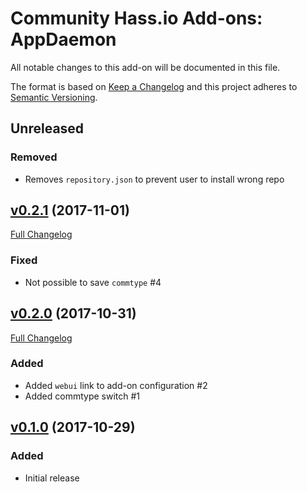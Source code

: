 # Community Hass.io Add-ons: AppDaemon

All notable changes to this add-on will be documented in this file.

The format is based on [Keep a Changelog][keep-a-changelog]
and this project adheres to [Semantic Versioning][semantic-versioning].

## Unreleased

### Removed

- Removes `repository.json` to prevent user to install wrong repo

## [v0.2.1] (2017-11-01)

[Full Changelog][v0.2.0-v0.2.1]

### Fixed

- Not possible to save `commtype` #4

## [v0.2.0] (2017-10-31)

[Full Changelog][v0.1.0-v0.2.0]

### Added

- Added `webui` link to add-on configuration #2
- Added commtype switch #1

## [v0.1.0] (2017-10-29)

### Added

- Initial release

[keep-a-changelog]: http://keepachangelog.com/en/1.0.0/
[semantic-versioning]: http://semver.org/spec/v2.0.0.html
[v0.1.0-v0.2.0]: https://github.com/hassio-addons/addon-appdaemon/compare/v0.1.0...v0.2.0
[v0.1.0]: https://github.com/hassio-addons/addon-appdaemon/tree/v0.1.0
[v0.2.0-v0.2.1]: https://github.com/hassio-addons/addon-appdaemon/compare/v0.2.0...v0.2.1
[v0.2.0]: https://github.com/hassio-addons/addon-appdaemon/tree/v0.2.0
[v0.2.1]: https://github.com/hassio-addons/addon-appdaemon/tree/v0.2.1
